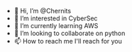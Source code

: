 - 👋 Hi, I’m @Chernits
- 👀 I’m interested in CyberSec
- 🌱 I’m currently learning AWS
- 💞️ I’m looking to collaborate on python
- 📫 How to reach me I'll reach for you

<!---
Chernits/Chernits is a ✨ special ✨ repository because its `README.md` (this file) appears on your GitHub profile.
You can click the Preview link to take a look at your changes.
--->

